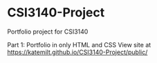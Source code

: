 # CSI3140-Project

Portfolio project for CSI3140

Part 1: Portfolio in only HTML and CSS
View site at https://katemilt.github.io/CSI3140-Project/public/
